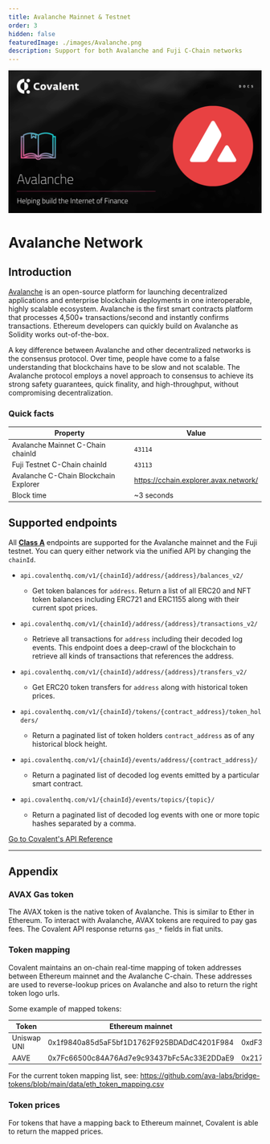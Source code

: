 ```yaml
---
title: Avalanche Mainnet & Testnet
order: 3
hidden: false
featuredImage: ./images/Avalanche.png
description: Support for both Avalanche and Fuji C-Chain networks
---
```


![Recipe logo](./images/Avalanche.png)

# Avalanche Network

## Introduction

[Avalanche](https://docs.avax.network/) is an open-source platform for launching decentralized applications and enterprise blockchain deployments in one interoperable, highly scalable ecosystem. Avalanche is the first smart contracts platform that processes 4,500+ transactions/second and instantly confirms transactions. Ethereum developers can quickly build on Avalanche as Solidity works out-of-the-box.

A key difference between Avalanche and other decentralized networks is the consensus protocol. Over time, people have come to a false understanding that blockchains have to be slow and not scalable. The Avalanche protocol employs a novel approach to consensus to achieve its strong safety guarantees, quick finality, and high-throughput, without compromising decentralization.


### Quick facts

<TableWrap>

|Property|Value|
|---|---|
|Avalanche Mainnet C-Chain chainId|`43114`|
|Fuji Testnet C-Chain chainId|`43113`|
|Avalanche C-Chain Blockchain Explorer|https://cchain.explorer.avax.network/|
|Block time|~3 seconds|

</TableWrap>


<!-- ### Quickstart overview video
<YouTube id="qhibXxKANWE"/> -->


## Supported endpoints

<Aside>

All [__Class A__](https://www.covalenthq.com/docs/api/#tag--Class-A) endpoints are supported for the Avalanche mainnet and the Fuji testnet. You can query either network via the unified API by changing the `chainId`.

</Aside>


<Definitions>

- `api.covalenthq.com/v1/{chainId}/address/{address}/balances_v2/` 
  - Get token balances for `address`. Return a list of all ERC20 and NFT token balances including ERC721 and ERC1155 along with their current spot prices.

- `api.covalenthq.com/v1/{chainId}/address/{address}/transactions_v2/` 
  - Retrieve all transactions for `address` including their decoded log events. This endpoint does a deep-crawl of the blockchain to retrieve all kinds of transactions that references the address.

- `api.covalenthq.com/v1/{chainId}/address/{address}/transfers_v2/` 
  - Get ERC20 token transfers for `address` along with historical token prices.

- `api.covalenthq.com/v1/{chainId}/tokens/{contract_address}/token_holders/` 
  - Return a paginated list of token holders `contract_address` as of any historical block height.

- `api.covalenthq.com/v1/{chainId}/events/address/{contract_address}/` 
  - Return a paginated list of decoded log events emitted by a particular smart contract.

- `api.covalenthq.com/v1/{chainId}/events/topics/{topic}/` 
  - Return a paginated list of decoded log events with one or more topic hashes separated by a comma.

</Definitions>


<a target="_blank" class="Button Button-is-docs-primary" href="https://www.covalenthq.com/docs/api/">Go to Covalent's API Reference</a>

--- 


## Appendix


### AVAX Gas token

The AVAX token is the native token of Avalanche. This is similar to Ether in Ethereum. To interact with Avalanche, AVAX tokens are required to pay gas fees. The Covalent API response returns `gas_*` fields in fiat units.

### Token mapping

Covalent maintains an on-chain real-time mapping of token addresses between Ethereum mainnet and the Avalanche C-chain. These addresses are used to reverse-lookup prices on Avalanche and also to return the right token logo urls.

Some example of mapped tokens:

|Token|Ethereum mainnet|Avalanche mainnet|
|---|---|---|
|Uniswap UNI|0x1f9840a85d5aF5bf1D1762F925BDADdC4201F984|0xdF3aCC3460965996FF496Cb9D0CF9E6859545a86|
|AAVE|0x7Fc66500c84A76Ad7e9c93437bFc5Ac33E2DDaE9|0x217446Ce09AA183a9034f4FF20d31b9268427187|

For the current token mapping list, see: https://github.com/ava-labs/bridge-tokens/blob/main/data/eth_token_mapping.csv

### Token prices

For tokens that have a mapping back to Ethereum mainnet, Covalent is able to return the mapped prices.